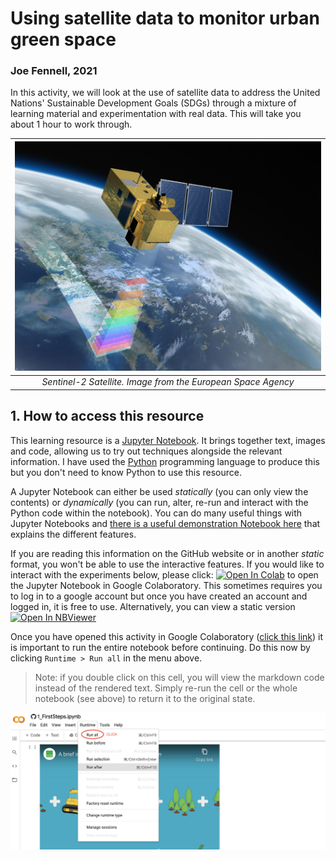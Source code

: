 # Using satellite data to monitor urban green space
### Joe Fennell, 2021
In this activity, we will look at the use of satellite data to address the United Nations' Sustainable Development Goals (SDGs) through a mixture of learning material and experimentation with real data. This will take you about 1 hour to work through.

| ![Sentinel 2](images/Sentinel-2.jpg) |
|:---:|
|*Sentinel-2 Satellite. Image from the European Space Agency*|

## 1. How to access this resource 
This learning resource is a [Jupyter Notebook](https://jupyter.org/). It brings together text, images and code, allowing us to try out techniques alongside the relevant information. I have used the [Python](https://www.python.org/) programming language to produce this but you don't need to know Python to use this resource.

A Jupyter Notebook can either be used *statically* (you can only view the contents) or *dynamically* (you can run, alter, re-run and interact with the Python code within the notebook). You can do many useful things with Jupyter Notebooks and [there is a useful demonstration Notebook here](https://nbviewer.jupyter.org/github/jupyter/notebook/blob/master/docs/source/examples/Notebook/Notebook%20Basics.ipynb) that explains the different features.

If you are reading this information on the GitHub website or in another *static* format, you won't be able to use the interactive features. If you would like to interact with the experiments below, please click: [![Open In Colab](https://colab.research.google.com/assets/colab-badge.svg)](https://colab.research.google.com/github/joe-fennell/eo-for-sdgs/blob/main/1_FirstSteps.ipynb) to open the Jupyter Notebook in Google Colaboratory. This sometimes requires you to log in to a google account but once you have created an account and logged in, it is free to use. Alternatively, you can view a static version [![Open In NBViewer](https://img.shields.io/badge/render-nbviewer-orange.svg)](https://nbviewer.jupyter.org/github/joe-fennell/eo-for-sdgs/blob/main/1_FirstSteps.ipynb)

Once you have opened this activity in Google Colaboratory ([click this link](https://colab.research.google.com/github/joe-fennell/eo-for-sdgs/blob/main/1_FirstSteps.ipynb)) it is important to run the entire notebook before continuing. Do this now by clicking `Runtime > Run all` in the menu above.

>Note: if you double click on this cell, you will view the markdown code instead of the rendered text. Simply re-run the cell or the whole notebook (see above) to return it to the original state.

![im.1](images/jlabs_run_nb.png)